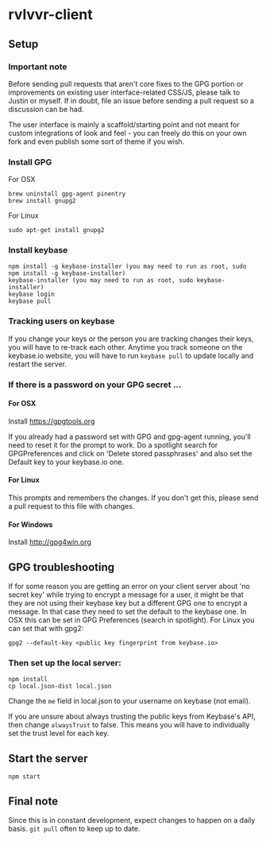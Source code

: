 # rvlvvr-client

## Setup

### Important note

Before sending pull requests that aren't core fixes to the GPG portion or improvements on existing user interface-related CSS/JS, please talk to Justin or myself. If in doubt, file an issue before sending a pull request so a discussion can be had.

The user interface is mainly a scaffold/starting point and not meant for custom integrations of look and feel - you can freely do this on your own fork and even publish some sort of theme if you wish.

### Install GPG

For OSX

    brew uninstall gpg-agent pinentry
    brew install gnupg2

For Linux

    sudo apt-get install gnupg2

### Install keybase

    npm install -g keybase-installer (you may need to run as root, sudo npm install -g keybase-installer)
    keybase-installer (you may need to run as root, sudo keybase-installer)
    keybase login
    keybase pull

### Tracking users on keybase

If you change your keys or the person you are tracking changes their keys, you will have to re-track each other. Anytime you track someone on the keybase.io website, you will have to run `keybase pull` to update locally and restart the server.

### If there is a password on your GPG secret ...

#### For OSX

Install https://gpgtools.org

If you already had a password set with GPG and gpg-agent running, you'll need to reset it for the prompt to work. Do a spotlight search for GPGPreferences and click on 'Delete stored passphrases' and also set the Default key to your keybase.io one.

#### For Linux

This prompts and remembers the changes. If you don't get this, please send a pull request to this file with changes.

#### For Windows

Install http://gpg4win.org

## GPG troubleshooting

If for some reason you are getting an error on your client server about 'no secret key' while trying to encrypt a message for a user, it might be that they are not using their keybase key but a different GPG one to encrypt a message. In that case they need to set the default to the keybase one. In OSX this can be set in GPG Preferences (search in spotlight). For Linux you can set that with gpg2:

    gpg2 --default-key <public key fingerprint from keybase.io>

### Then set up the local server:

    npm install
    cp local.json-dist local.json

Change the `me` field in local.json to your username on keybase (not email).

If you are unsure about always trusting the public keys from Keybase's API, then change `alwaysTrust` to false. This means you will have to individually set the trust level for each key.

## Start the server

    npm start

## Final note

Since this is in constant development, expect changes to happen on a daily basis. `git pull` often to keep up to date.
